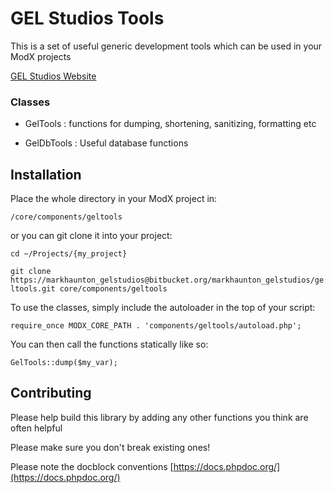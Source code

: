 GEL Studios Tools
=================

This is a set of useful generic development tools which can be used in your ModX projects

[GEL Studios Website](https://www.gelstudios.co.uk)

### Classes

* GelTools : functions for dumping, shortening, sanitizing, formatting etc

* GelDbTools : Useful database functions 


## Installation

Place the whole directory in your ModX project in:

```/core/components/geltools```

or you can git clone it into your project:

```cd ~/Projects/{my_project}```

```git clone https://markhaunton_gelstudios@bitbucket.org/markhaunton_gelstudios/geltools.git core/components/geltools```


To use the classes, simply include the autoloader in the top of your script:

```require_once MODX_CORE_PATH . 'components/geltools/autoload.php';```

You can then call the functions statically like so:

```GelTools::dump($my_var);```


## Contributing

Please help build this library by adding any other functions you think are often helpful

Please make sure you don't break existing ones!

Please note the docblock conventions [https://docs.phpdoc.org/](https://docs.phpdoc.org/)